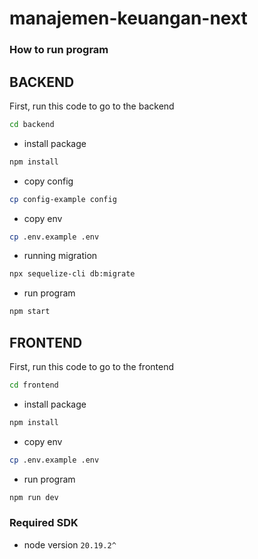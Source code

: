 # manajemen-keuangan-next

### How to run program

## BACKEND
First, run this code to go to the backend
```bash
cd backend
```
- install package
```bash
npm install
```
- copy config
```bash
cp config-example config
```
- copy env
```bash
cp .env.example .env
```
- running migration
```bash
npx sequelize-cli db:migrate
```
- run program
```bash
npm start
```

## FRONTEND
First, run this code to go to the frontend
```bash
cd frontend
```
- install package
```bash
npm install
```
- copy env
```bash
cp .env.example .env
```
- run program
```bash
npm run dev
```

### Required SDK
- node version `20.19.2^`